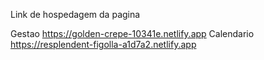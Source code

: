 Link de hospedagem da pagina

Gestao
https://golden-crepe-10341e.netlify.app
Calendario
https://resplendent-figolla-a1d7a2.netlify.app



 
